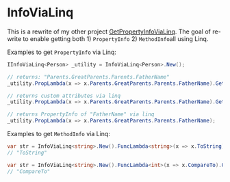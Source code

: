 # InfoViaLinq

This is a rewrite of my other project [GetPropertyInfoViaLinq](https://github.com/amir734jj/PropertyInfoViaLinq). The goal of re-write to enable getting both 1) `PropertyInfo` 2) `MethodInfo`all using Linq.

Examples to get `PropertyInfo` via Linq:

```csharp
IInfoViaLinq<Person> _utility = InfoViaLinq<Person>.New();

// returns: "Parents.GreatParents.Parents.FatherName"
_utility.PropLambda(x => x.Parents.GreatParents.Parents.FatherName).GetPropertyName();

// returns custom attributes via linq
_utility.PropLambda(x => x.Parents.GreatParents.Parents.FatherName).GetAttribute<DisplayAttribute>();

// returns PropertyInfo of "FatherName" via linq
_utility.PropLambda(x => x.Parents.GreatParents.Parents.FatherName);
```

Examples to get `MethodInfo` via Linq:

```csharp
var str = InfoViaLinq<string>.New().FuncLambda<string>(x => x.ToString).GetMethodInfo().Name;
// "ToString"

var str = InfoViaLinq<string>.New().FuncLambda<int>(x => x.CompareTo).GetMethodInfo().Name;
// "CompareTo"
```

